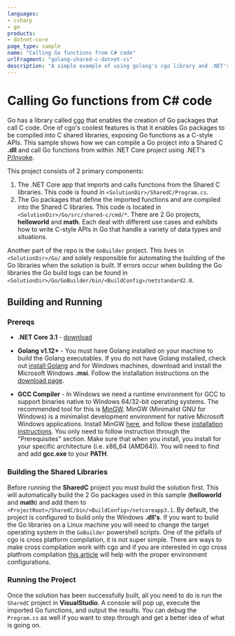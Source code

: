 ```yaml
---
languages:
- csharp
- go
products:
- dotnet-core
page_type: sample
name: "Calling Go functions from C# code"
urlFragment: "golang-shared-c-dotnet-cs"
description: "A simple example of using golang's cgo library and .NET's P/Invoke to call Go functions from C# code like a C-style API."
---
```


# Calling Go functions from C# code

Go has a library called [cgo](https://golang.org/cmd/cgo/) that enables the creation of Go packages that call C code.  One of cgo's coolest features is that it enables Go packages to be compiled into C shared libraries, exposing Go functions as a C-style APIs.  This sample shows how we can compile a Go project into a Shared C **.dll** and call Go functions from within .NET Core project using .NET's [P/Invoke](https://docs.microsoft.com/en-us/dotnet/standard/native-interop/pinvoke).

This project consists of 2 primary components:

1. The .NET Core app that imports and calls functions from the Shared C libraries.  This code is found in `<SolutionDir>/SharedC/Program.cs`.
2. The Go packages that define the imported functions and are compiled into the Shared C libraries.  This code is located in `<SolutionDir>/Go/src/shared-c/cmd/*`.  There are 2 Go projects, **helloworld** and **math**.  Each deal with different use cases and exhibits how to write C-style APIs in Go that handle a variety of data types and situations.

Another part of the repo is the `GoBuilder` project.  This lives in  `<SolutionDir>/Go/` and solely responsible for automating the building of the Go libraries when the solution is built.  If errors occur when building the Go libraries the Go build logs can be found in  `<SolutionDir>/Go/GoBuilder/bin/<BuildConfig>/netstandard2.0`.

## Building and Running

### Prereqs

* **.NET Core 3.1** - [download](https://dotnet.microsoft.com/download/dotnet-core/3.1)

* **Golang v1.12+** - You must have Golang installed on your machine to build the Golang executables.  If you do not have Golang installed, check out [install Golang](https://golang.org/dl/ "Installing Golang") and for Windows machines, download and install the Microsoft Windows **.msi**.  Follow the installation instructions on the [download page](https://golang.org/doc/install?download=go1.14.4.windows-amd64.msi "The Go Programming Language: Getting Started").

* **GCC Compiler** - In Windows we need a runtime environment for GCC to support binaries native to Windows 64/32-bit operating systems.  The recommended tool for this is [MinGW](http://www.mingw.org/ "MinGW").  MinGW (Minimalist GNU for Windows) is a minimalist development environment for native Microsoft Windows applications.  Install MinGW [here](https://sourceforge.net/projects/mingw-w64/ "MinGW for windows download"), and follow these [installation instructions](https://code.visualstudio.com/docs/cpp/config-mingw "MinGW installation instructions for Windows").  You only need to follow instruction through the "Prerequisites" section.  Make sure that when you install, you install for your specific architecture (i.e. x86_64 (AMD64)).  You will need to find and add **gcc.exe** to your **PATH**.

### Building the Shared Libraries

Before running the **SharedC** project you must build the solution first.  This will automatically build the 2 Go packages used in this sample (**helloworld** and **math**) and add them to `<ProjectRoot>/SharedC/bin/<BuildConfig>/netcoreapp3.1`.  By default, the project is configured to build only the Windows **.dll's**.  If you want to build the Go libraries on a Linux machine you will need to change the target operating system in the `GoBuilder` powershell scripts.  One of the pitfalls of cgo is cross platform compilation, it is not super simple.  There are ways to make cross compilation work with cgo and if you are interested in cgo cross platfrom compilation [this article](https://www.bluematador.com/blog/golang-pros-cons-part-5-cross-platform-compiling) will help with the proper environment configurations.

### Running the Project

Once the solution has been successfully built, all you need to do is run the `SharedC` project in **VisualStudio**.  A console will pop up, execute the imported Go functions, and output the results.  You can debug the `Program.cs` as well if you want to step through and get a better idea of what is going on.
